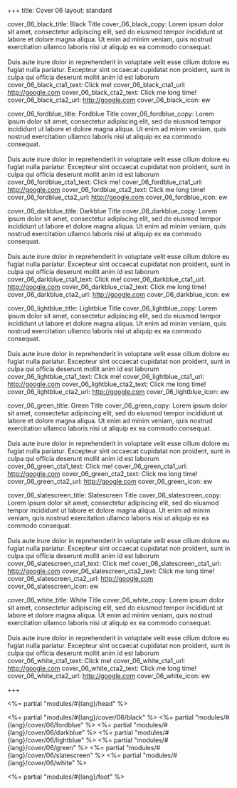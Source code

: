 +++
title: Cover 06
layout: standard

cover_06_black_title: Black Title
cover_06_black_copy: Lorem ipsum dolor sit amet, consectetur adipiscing elit, sed do eiusmod tempor incididunt ut labore et dolore magna aliqua. Ut enim ad minim veniam, quis nostrud exercitation ullamco laboris nisi ut aliquip ex ea commodo consequat.<br><br>Duis aute irure dolor in reprehenderit in voluptate velit esse cillum dolore eu fugiat nulla pariatur. Excepteur sint occaecat cupidatat non proident, sunt in culpa qui officia deserunt mollit anim id est laborum
cover_06_black_cta1_text: Click me!
cover_06_black_cta1_url: http://google.com
cover_06_black_cta2_text: Click me long time!
cover_06_black_cta2_url: http://google.com
cover_06_black_icon: ew

cover_06_fordblue_title: Fordblue Title
cover_06_fordblue_copy: Lorem ipsum dolor sit amet, consectetur adipiscing elit, sed do eiusmod tempor incididunt ut labore et dolore magna aliqua. Ut enim ad minim veniam, quis nostrud exercitation ullamco laboris nisi ut aliquip ex ea commodo consequat.<br><br>Duis aute irure dolor in reprehenderit in voluptate velit esse cillum dolore eu fugiat nulla pariatur. Excepteur sint occaecat cupidatat non proident, sunt in culpa qui officia deserunt mollit anim id est laborum
cover_06_fordblue_cta1_text: Click me!
cover_06_fordblue_cta1_url: http://google.com
cover_06_fordblue_cta2_text: Click me long time!
cover_06_fordblue_cta2_url: http://google.com
cover_06_fordblue_icon: ew

cover_06_darkblue_title: Darkblue Title
cover_06_darkblue_copy: Lorem ipsum dolor sit amet, consectetur adipiscing elit, sed do eiusmod tempor incididunt ut labore et dolore magna aliqua. Ut enim ad minim veniam, quis nostrud exercitation ullamco laboris nisi ut aliquip ex ea commodo consequat.<br><br>Duis aute irure dolor in reprehenderit in voluptate velit esse cillum dolore eu fugiat nulla pariatur. Excepteur sint occaecat cupidatat non proident, sunt in culpa qui officia deserunt mollit anim id est laborum
cover_06_darkblue_cta1_text: Click me!
cover_06_darkblue_cta1_url: http://google.com
cover_06_darkblue_cta2_text: Click me long time!
cover_06_darkblue_cta2_url: http://google.com
cover_06_darkblue_icon: ew

cover_06_lightblue_title: Lightblue Title
cover_06_lightblue_copy: Lorem ipsum dolor sit amet, consectetur adipiscing elit, sed do eiusmod tempor incididunt ut labore et dolore magna aliqua. Ut enim ad minim veniam, quis nostrud exercitation ullamco laboris nisi ut aliquip ex ea commodo consequat.<br><br>Duis aute irure dolor in reprehenderit in voluptate velit esse cillum dolore eu fugiat nulla pariatur. Excepteur sint occaecat cupidatat non proident, sunt in culpa qui officia deserunt mollit anim id est laborum
cover_06_lightblue_cta1_text: Click me!
cover_06_lightblue_cta1_url: http://google.com
cover_06_lightblue_cta2_text: Click me long time!
cover_06_lightblue_cta2_url: http://google.com
cover_06_lightblue_icon: ew

cover_06_green_title: Green Title
cover_06_green_copy: Lorem ipsum dolor sit amet, consectetur adipiscing elit, sed do eiusmod tempor incididunt ut labore et dolore magna aliqua. Ut enim ad minim veniam, quis nostrud exercitation ullamco laboris nisi ut aliquip ex ea commodo consequat.<br><br>Duis aute irure dolor in reprehenderit in voluptate velit esse cillum dolore eu fugiat nulla pariatur. Excepteur sint occaecat cupidatat non proident, sunt in culpa qui officia deserunt mollit anim id est laborum
cover_06_green_cta1_text: Click me!
cover_06_green_cta1_url: http://google.com
cover_06_green_cta2_text: Click me long time!
cover_06_green_cta2_url: http://google.com
cover_06_green_icon: ew

cover_06_slatescreen_title: Slatescreen Title
cover_06_slatescreen_copy: Lorem ipsum dolor sit amet, consectetur adipiscing elit, sed do eiusmod tempor incididunt ut labore et dolore magna aliqua. Ut enim ad minim veniam, quis nostrud exercitation ullamco laboris nisi ut aliquip ex ea commodo consequat.<br><br>Duis aute irure dolor in reprehenderit in voluptate velit esse cillum dolore eu fugiat nulla pariatur. Excepteur sint occaecat cupidatat non proident, sunt in culpa qui officia deserunt mollit anim id est laborum
cover_06_slatescreen_cta1_text: Click me!
cover_06_slatescreen_cta1_url: http://google.com
cover_06_slatescreen_cta2_text: Click me long time!
cover_06_slatescreen_cta2_url: http://google.com
cover_06_slatescreen_icon: ew

cover_06_white_title: White Title
cover_06_white_copy: Lorem ipsum dolor sit amet, consectetur adipiscing elit, sed do eiusmod tempor incididunt ut labore et dolore magna aliqua. Ut enim ad minim veniam, quis nostrud exercitation ullamco laboris nisi ut aliquip ex ea commodo consequat.<br><br>Duis aute irure dolor in reprehenderit in voluptate velit esse cillum dolore eu fugiat nulla pariatur. Excepteur sint occaecat cupidatat non proident, sunt in culpa qui officia deserunt mollit anim id est laborum
cover_06_white_cta1_text: Click me!
cover_06_white_cta1_url: http://google.com
cover_06_white_cta2_text: Click me long time!
cover_06_white_cta2_url: http://google.com
cover_06_white_icon: ew


+++

<%= partial "modules/#{lang}/head" %>

<%= partial "modules/#{lang}/cover/06/black" %>
<%= partial "modules/#{lang}/cover/06/fordblue" %>
<%= partial "modules/#{lang}/cover/06/darkblue" %>
<%= partial "modules/#{lang}/cover/06/lightblue" %>
<%= partial "modules/#{lang}/cover/06/green" %>
<%= partial "modules/#{lang}/cover/06/slatescreen" %>
<%= partial "modules/#{lang}/cover/06/white" %>

<%= partial "modules/#{lang}/foot" %>